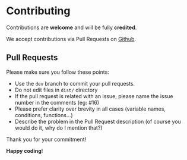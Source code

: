 # Contributing

Contributions are **welcome** and will be fully **credited**.

We accept contributions via Pull Requests on [Github](https://github.com//vue-fullpage).


## Pull Requests

Please make sure you follow these points:

- Use the `dev` branch to commit your pull requests.
- Do not edit files in `dist/` directory
- If the pull request is related with an issue, please name the issue number in the comments (eg: #16)
- Please prefer clarity over brevity in all cases (variable names, conditions, functions...)
- Describe the problem in the Pull Request description (of course you would do it, why do I mention that?)

Thank you for your commitment!

**Happy coding**!
